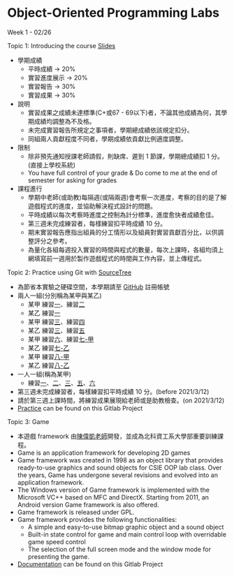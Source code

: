 # Object-Oriented Programming Labs

Week 1 - 02/26

Topic 1: Introducing the course [Slides](https://css-gitlab.csie.ntut.edu.tw/109000000/oopl2020s/-/blob/master/3.%20Slides/OOPL_Week_1.pdf)

- 學期成績
    - 平時成績 -> 20% 
    - 實習進度展示 -> 20% 
    - 實習報告 -> 30% 
    - 實習成果 -> 30%
- 說明
    - 實習成果之成績未達標準(C+或67 - 69以下)者，不論其他成績為何，其學期成績均調整為不及格。
    - 未完成實習報告所規定之事項者，學期總成績依該規定扣分。
    - 同組兩人貢獻程度不同者，學期成績依貢獻比例適度調整。
- 限制
    - 除非預先通知授課老師請假，則缺席、遲到 1 節課，學期總成績扣 1 分。(直接上學校系統)
    - You have full control of your grade & Do come to me at the end of semester for asking for grades
- 課程進行
    - 學期中老師(或助教)每隔週(或隔兩週)會考察一次進度，考察的目的是了解遊戲程式的進度，並協助解決程式設計的問題。
    - 平時成績以每次考察時進度之控制為計分標準，進度愈快者成績愈佳。
    - 第三週未完成練習者，每樣練習扣平時成績 10 分。
    - 期末實習報告應指出組員的分工情形以及組員對實習貢獻百分比，以供調整評分之參考。
    - 為量化各組每週投入實習的時間與程式的數量，每次上課時，各組均須上網填寫前一週用於製作遊戲程式的時間與工作內容，並上傳程式。

Topic 2: Practice using Git with [SourceTree](https://www.sourcetreeapp.com/)

- 為節省本實驗之硬碟空間，本學期請至 [GitHub](https://github.com/) 註冊帳號
- 兩人一組(分別稱為某甲與某乙)
    - 某甲 練習[一](https://css-gitlab.csie.ntut.edu.tw/109000000/oopl2020s/-/blob/master/1.%20Practice%20Git/GitTutorial-1.pdf)、練習[二](https://css-gitlab.csie.ntut.edu.tw/109000000/oopl2020s/-/blob/master/1.%20Practice%20Git/GitTutorial-2.pdf)
    - 某乙 練習[一](https://css-gitlab.csie.ntut.edu.tw/109000000/oopl2020s/-/blob/master/1.%20Practice%20Git/GitTutorial-1.pdf)
    - 某甲 練習[三](https://css-gitlab.csie.ntut.edu.tw/109000000/oopl2020s/-/blob/master/1.%20Practice%20Git/GitTutorial-3.pdf)、練習[四](https://css-gitlab.csie.ntut.edu.tw/109000000/oopl2020s/-/blob/master/1.%20Practice%20Git/GitTutorial-4.pdf)
    - 某乙 練習[三](https://css-gitlab.csie.ntut.edu.tw/109000000/oopl2020s/-/blob/master/1.%20Practice%20Git/GitTutorial-3.pdf)、練習[五](https://css-gitlab.csie.ntut.edu.tw/109000000/oopl2020s/-/blob/master/1.%20Practice%20Git/GitTutorial-5.pdf)
    - 某甲 練習[六](https://css-gitlab.csie.ntut.edu.tw/109000000/oopl2020s/-/blob/master/1.%20Practice%20Git/GitTutorial-6.pdf)、練習[七-甲](https://css-gitlab.csie.ntut.edu.tw/109000000/oopl2020s/-/blob/master/1.%20Practice%20Git/GitTutorial-7A.pdf)
    - 某乙 練習[七-乙](https://css-gitlab.csie.ntut.edu.tw/109000000/oopl2020s/-/blob/master/1.%20Practice%20Git/GitTutorial-7B.pdf)
    - 某甲 練習[八-甲](https://css-gitlab.csie.ntut.edu.tw/109000000/oopl2020s/-/blob/master/1.%20Practice%20Git/GitTutorial-8A.pdf)
    - 某乙 練習[八-乙](https://css-gitlab.csie.ntut.edu.tw/109000000/oopl2020s/-/blob/master/1.%20Practice%20Git/GitTutorial-8B.pdf)
- 一人一組(稱為某甲)
    - 練習[一](https://css-gitlab.csie.ntut.edu.tw/109000000/oopl2020s/-/blob/master/1.%20Practice%20Git/GitTutorial-1.pdf)、[二](https://css-gitlab.csie.ntut.edu.tw/109000000/oopl2020s/-/blob/master/1.%20Practice%20Git/GitTutorial-2.pdf)、[三](https://css-gitlab.csie.ntut.edu.tw/109000000/oopl2020s/-/blob/master/1.%20Practice%20Git/GitTutorial-3.pdf)、[五](https://css-gitlab.csie.ntut.edu.tw/109000000/oopl2020s/-/blob/master/1.%20Practice%20Git/GitTutorial-5.pdf)、[六](https://css-gitlab.csie.ntut.edu.tw/109000000/oopl2020s/-/blob/master/1.%20Practice%20Git/GitTutorial-6.pdf)
- 第三週未完成練習者，每樣練習扣平時成績 10 分。(before 2021/3/12)
- 請於第三週上課時間，將練習成果展現給老師或是助教檢查。(on 2021/3/12)
- [Practice](https://css-gitlab.csie.ntut.edu.tw/109000000/oopl2020s/-/tree/master/1.%20Practice%20Git) can be found on this Gitlab Project

Topic 3: Game

- 本遊戲 framework 由[陳偉凱老師](http://www.cc.ntut.edu.tw/~wkchen/)開發，並成為北科資工系大學部重要訓練課程。
- Game is an application framework for developing 2D games
- Game framework was created in 1998 as an object library that provides ready-to-use graphics and sound objects for CSIE OOP lab class.  Over the years, Game has undergone several revisions and evolved into an application framework.
- The Windows version of Game framework is implemented with the Microsoft VC++ based on MFC and DirectX. Starting from 2011, an Android version Game framework is also offered.
- Game framework is released under GPL.
- Game framework provides the following functionalities:
    - A simple and easy-to-use bitmap graphic object and a sound object
    - Built-in state control for game and main control loop with overridable game speed control
    - The selection of the full screen mode and the window mode for presenting the game.
- [Documentation](https://css-gitlab.csie.ntut.edu.tw/109000000/oopl2020s/-/tree/master/0.%20Documentation) can be found on this Gitlab Project

